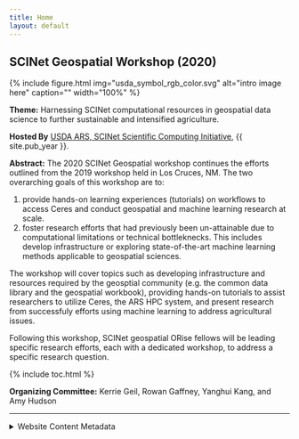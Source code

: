 ```yaml
---
title: Home
layout: default
---
```


## SCINet Geospatial Workshop (2020)

{% include figure.html img="usda_symbol_rgb_color.svg" alt="intro image here" caption="" width="100%" %}

**Theme:** Harnessing SCINet computational resources in geospatial data science to further sustainable and intensified agriculture.

**Hosted By** [USDA ARS, SCINet Scientific Computing Initiative](https://scinet.usda.gov/), {{ site.pub_year }}.

**Abstract:** The 2020 SCINet Geospatial workshop continues the efforts outlined from the 2019 workshop held in Los Cruces, NM. The two overarching goals of this workshop are to:

  1. provide hands-on learning experiences (tutorials) on workflows to access Ceres and conduct geospatial and machine learning research at scale.
  2. foster research efforts that had previously been un-attainable due to computational limitations or technical bottleknecks. This includes develop infrastructure or exploring state-of-the-art machine learning methods applicable to geospatial sciences.

The workshop will cover topics such as developing infrastructure and resources required by the geosptial community (e.g. the common data library and the geospatial workbook), providing hands-on tutorials to assist researchers to utilize Ceres, the ARS HPC system, and present research from successfuly efforts using machine learning to address agricultural issues.

Following this workshop, SCINet geospatial ORise fellows will be leading specific research efforts, each with a dedicated workshop, to address a specific research question.

{% include toc.html %}

**Organizing Committee:** Kerrie Geil, Rowan Gaffney, Yanghui Kang, and Amy Hudson

------

<details>
<summary>Website Content Metadata</summary>

{% include credits.html %}

</details>